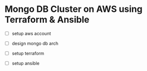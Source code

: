 # Mongo DB Cluster on AWS using Terraform & Ansible 


- [ ] setup aws account 

- [ ] design mongo db arch 

- [ ] setup terraform 

- [ ] setup ansible 
